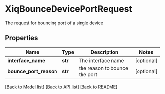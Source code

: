 # XiqBounceDevicePortRequest

The request for bouncing port of a single device
## Properties
Name | Type | Description | Notes
------------ | ------------- | ------------- | -------------
**interface_name** | **str** | The interface name | [optional] 
**bounce_port_reason** | **str** | the reason to bounce the port  | [optional] 

[[Back to Model list]](../README.md#documentation-for-models) [[Back to API list]](../README.md#documentation-for-api-endpoints) [[Back to README]](../README.md)



